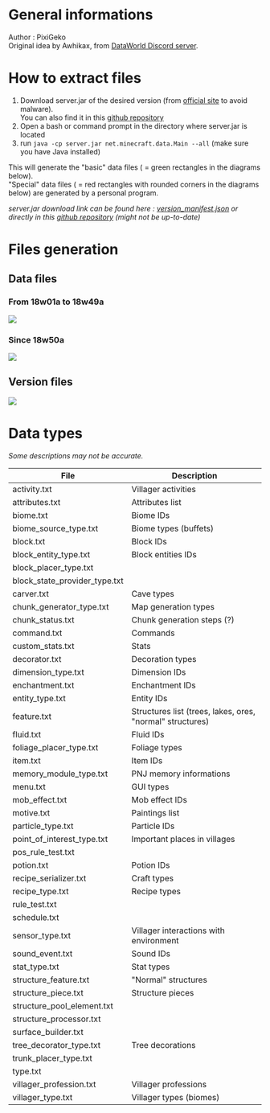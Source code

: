 # General informations
Author : PixiGeko </br>
Original idea by Awhikax, from [DataWorld Discord server](https://discord.gg/3gXea6q ).

# How to extract files
1. Download server.jar of the desired version (from [official site]([https://www.minecraft.net/](https://www.minecraft.net/)) to avoid malware). </br>You can also find it in this [github repository](https://github.com/PixiGeko/Minecraft-datas/tree/master/versions/list)
2. Open a bash or command prompt in the directory where server.jar is located
3. run `java -cp server.jar net.minecraft.data.Main --all` (make sure you have Java installed)
  
This will generate the "basic" data files ( = green rectangles in the diagrams below).</br>
"Special" data files ( = red rectangles with rounded corners in the diagrams below) are generated by a personal program.

<i>server.jar download link can be found here : [version_manifest.json](https://launchermeta.mojang.com/mc/game/version_manifest.json) or directly in this [github repository](https://github.com/PixiGeko/Minecraft-datas/blob/master/versions/version_manifest.json) (might not be up-to-date)</i>

# Files generation

## Data files

### From 18w01a to 18w49a
![](https://github.com/PixiGeko/images/blob/master/images/Minecraft%20Datas/extractOld.png)

### Since 18w50a
![](https://github.com/PixiGeko/images/blob/master/images/Minecraft%20Datas/extractNew.png)

## Version files
![](https://github.com/PixiGeko/images/blob/master/images/Minecraft%20Datas/manifest.png)

# Data types
<i>Some descriptions may not be accurate.</i>

| <b>File</b>  | <b>Description</b> |
| ------------- | ------------- |
| activity.txt | Villager activities | 
| attributes.txt | Attributes list | 
| biome.txt | Biome IDs | 
| biome_source_type.txt | Biome types (buffets) | 
| block.txt | Block IDs | 
| block_entity_type.txt | Block entities IDs | 
| block_placer_type.txt |  |
| block_state_provider_type.txt |  |
| carver.txt | Cave types | 
| chunk_generator_type.txt | Map generation types | 
| chunk_status.txt | Chunk generation steps (?) | 
| command.txt | Commands | 
| custom_stats.txt | Stats | 
| decorator.txt | Decoration types | 
| dimension_type.txt | Dimension IDs | 
| enchantment.txt | Enchantment IDs | 
| entity_type.txt | Entity IDs | 
| feature.txt | Structures list (trees, lakes, ores, "normal" structures) | 
| fluid.txt | Fluid IDs | 
| foliage_placer_type.txt | Foliage types |
| item.txt | Item IDs | 
| memory_module_type.txt | PNJ memory informations  | 
| menu.txt | GUI types | 
| mob_effect.txt | Mob effect IDs | 
| motive.txt | Paintings list | 
| particle_type.txt | Particle IDs | 
| point_of_interest_type.txt | Important places in villages  | 
| pos_rule_test.txt |  |
| potion.txt | Potion IDs | 
| recipe_serializer.txt | Craft types | 
| recipe_type.txt | Recipe types | 
| rule_test.txt |  | 
| schedule.txt |  | 
| sensor_type.txt | Villager interactions with environment | 
| sound_event.txt | Sound IDs | 
| stat_type.txt | Stat types | 
| structure_feature.txt | "Normal" structures | 
| structure_piece.txt | Structure pieces | 
| structure_pool_element.txt |  | 
| structure_processor.txt |  | 
| surface_builder.txt |  |
| tree_decorator_type.txt | Tree decorations | 
| trunk_placer_type.txt |   |
| type.txt |  |
| villager_profession.txt | Villager professions | 
| villager_type.txt | Villager types (biomes) | 
